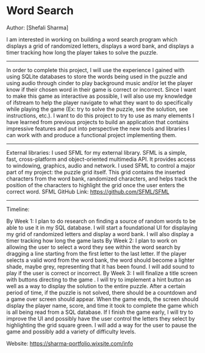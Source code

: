 # Word Search

Author: [Shefali Sharma]

I am interested in working on building a word search program 
which displays a grid of randomized letters, displays a word 
bank, and displays a timer tracking how long the player takes 
to solve the puzzle.
_______
In order to complete this project, I will use the experience 
I gained with using SQLite databases to store the words being 
used in the puzzle and using audio through cinder to play 
background music and/or let the player know if their chosen 
word in their game is correct or incorrect. Since I want to 
make this game as interactive as possible, I will also use my 
knowledge of ifstream to help the player navigate to what they 
want to do specifically while playing the game (Ex: try to solve 
the puzzle, see the solution, see instructions, etc.). I want 
to do this project to try to use as many elements I have learned 
from previous projects to build an application that contains 
impressive features and put into perspective the new tools and 
libraries I can work with and produce a functional project implementing them.

_______

External libraries: I used SFML for my external library. SFML is a simple,
fast, cross-platform and object-oriented multimedia API. It provides access 
to windowing, graphics, audio and network. I used SFML to control a major part
of my project: the puzzle grid itself. This grid contains the inserted 
characters from the word bank, randomized characters, and helps track the 
position of the characters to highlight the grid once the user enters the 
correct word.
SFML GitHub Link: https://github.com/SFML/SFML

__________

Timeline:

By Week 1: I plan to do research on finding a source of random words 
to be able to use it in my SQL database. I will start a foundational 
UI for displaying my grid of randomized letters and display a word bank. 
I will also display a timer tracking how long the game lasts
By Week 2: I plan to work on allowing the user to select a word they 
see within the word search by dragging a line starting from the first 
letter to the last letter. If the player selects a valid word from the 
word bank, the word should become a lighter shade, maybe grey, representing 
that it has been found. I will add sound to play if the user is correct or 
incorrect.
By Week 3: I will finalize a title screen with buttons directing to the game 
. I will try to implement a hint button as well as a way to display the 
solution to the entire puzzle. After a certain period of time, if the 
puzzle is not solved, there should be a countdown and a game over screen 
should appear. When the game ends, the screen should display the player 
name, score, and time it took to complete the game which is all being 
read from a SQL database.
If I finish the game early, I will try to improve the UI and possibly 
have the user control the letters they select by highlighting the grid 
square green. I will add a way for the user to pause the game and possibly 
add a variety of difficulty levels.

Website: https://sharma-portfolio.wixsite.com/info
